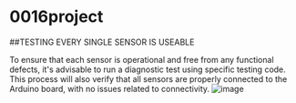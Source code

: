# 0016project
##TESTING EVERY SINGLE SENSOR IS USEABLE

To ensure that each sensor is operational and free from any functional defects, it's advisable to run a diagnostic test using specific testing code. This process will also verify that all sensors are properly connected to the Arduino board, with no issues related to connectivity.
![image](https://github.com/xxu121/0016project/assets/146341729/fdcc0ee5-af4b-4b15-aa42-16862c053166)


